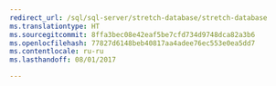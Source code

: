 ```yaml
--- 
redirect_url: /sql/sql-server/stretch-database/stretch-database
ms.translationtype: HT
ms.sourcegitcommit: 8ffa3bec08e42eaf5be7cfd734d9748dca82a3b6
ms.openlocfilehash: 77827d6148beb40817aa4adee76ec553e0ea5dd7
ms.contentlocale: ru-ru
ms.lasthandoff: 08/01/2017

--- 
```


